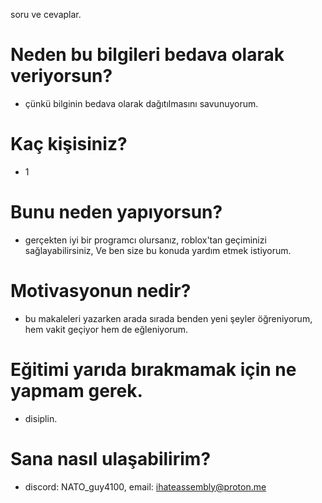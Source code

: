 soru ve cevaplar.

# Neden bu bilgileri bedava olarak veriyorsun?

- çünkü bilginin bedava olarak dağıtılmasını savunuyorum.

# Kaç kişisiniz?

- 1

# Bunu neden yapıyorsun?

- gerçekten iyi bir programcı olursanız, roblox'tan geçiminizi sağlayabilirsiniz, Ve ben size bu konuda yardım etmek istiyorum.

# Motivasyonun nedir?

- bu makaleleri yazarken arada sırada benden yeni şeyler öğreniyorum, hem vakit geçiyor hem de eğleniyorum.

# Eğitimi yarıda bırakmamak için ne yapmam gerek.

- disiplin.

# Sana nasıl ulaşabilirim?

- discord: NATO_guy4100, email: ihateassembly@proton.me